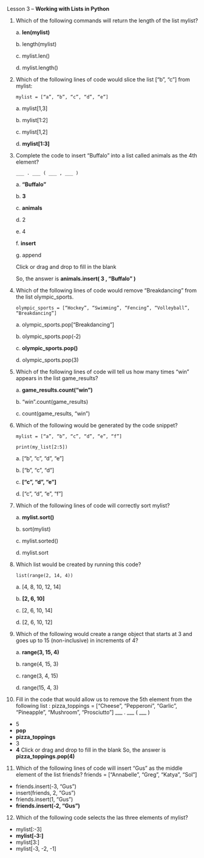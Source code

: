 Lesson 3 – **Working with Lists in Python**
1.	Which of the following commands will return the length of the list mylist?

    a.  **len(mylist)**
  
    b.  length(mylist)
  
    c.  mylist.len()
  
    d.  mylist.length()
  
2.	Which of the following lines of code would slice the list [“b”, “c”] from mylist:

        mylist = [“a”, “b”, “c”, “d”, “e”]
    
    a.  mylist[1,3]
    
    b.  mylist[1:2]
    
    c.  mylist[1,2]
    
    d.  **mylist[1:3]**
    
3.	Complete the code to insert “Buffalo” into a list called animals as the 4th element?

        ___ . ___ ( ___ , ___ )

    a.  **“Buffalo”**
    
    b.  **3**
    
    c.  **animals**
    
    d.  2
    
    e.  4
    
    f.  **insert**
    
    g.  append
    
    Click or drag and drop to fill in the blank
    
    So, the answer is **animals.insert( 3 , “Buffalo” )**
    
4.	Which of the following lines of code would remove “Breakdancing” from the list olympic_sports.

        olympic_sports = [“Hockey”, “Swimming”, “Fencing”, “Volleyball”, “Breakdancing”]

    a.  olympic_sports.pop[“Breakdancing”]
    
    b.  olympic_sports.pop(-2)
    
    c.  **olympic_sports.pop()**
    
    d.  olympic_sports.pop(3)
    
5.	Which of the following lines of code will tell us how many times “win” appears in the list game_results?

    a.  **game_results.count(“win”)**
    
    b.  “win”.count(game_results)
    
    c.  count(game_results, “win”)

6.	Which of the following would be generated by the code snippet?

        mylist = [“a”, “b”, “c”, “d”, “e”, “f”]
    
        print(my_list[2:5])
        
    a.  [“b”, “c”, “d”, “e”]
    
    b.  [“b”, “c”, “d”]
    
    c.  **[“c”, “d”, “e”]**
    
    d.  [“c”, “d”, “e”, “f”]

7.	Which of the following lines of code will correctly sort mylist?

    a.  **mylist.sort()**
    
    b.  sort(mylist)
    
    c.  mylist.sorted()
    
    d.  mylist.sort

8.	Which list would be created by running this code?

        list(range(2, 14, 4))
        
    a.  [4, 8, 10, 12, 14]
    
    b.  **[2, 6, 10]**
    
    c.  [2, 6, 10, 14]
    
    d.  [2, 6, 10, 12]

9.	Which of the following would create a range object that starts at 3 and goes up to 15 (non-inclusive) in increments of 4?

    a.  **range(3, 15, 4)**
    
    b.  range(4, 15, 3)
    
    c.  range(3, 4, 15)
    
    d.  range(15, 4, 3)

10.	Fill in the code that would allow us to remove the 5th element from the following list :
pizza_toppings = [“Cheese”, “Pepperoni”, “Garlic”, “Pineapple”, “Mushroom”, “Prosciutto”]
___ . ___ ( ___ )
-	5
-	**pop**
-	**pizza_toppings**
-	3
-	**4**
Click or drag and drop to fill in the blank
So, the answer is **pizza_toppings.pop(4)**

11.	Which of the following lines of code will insert “Gus” as the middle element of the list friends?
friends = [“Annabelle”, “Greg”, “Katya”, “Sol”]
-	friends.insert(-3, “Gus”)
-	insert(friends, 2, “Gus”)
-	friends.insert(1, “Gus”)
-	**friends.insert(-2, “Gus”)**

12.	Which of the following code selects the las three elements of mylist?
-	mylist[:-3]
-	**mylist[-3:]**
-	mylist[3:]
-	mylist[-3, -2, -1]
